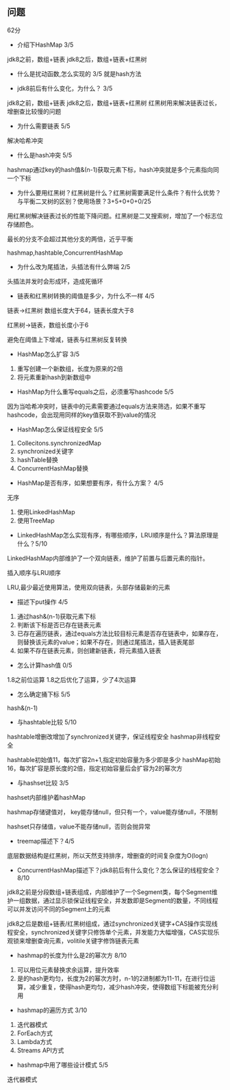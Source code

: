 ## 问题

62分

- 介绍下HashMap  3/5

jdk8之前，数组+链表
jdk8之后，数组+链表+红黑树

- 什么是扰动函数,怎么实现的 3/5
就是hash方法 

- jdk8前后有什么变化，为什么？ 3/5

jdk8之前，数组+链表
jdk8之后，数组+链表+红黑树
红黑树用来解决链表过长，增删查比较慢的问题

- 为什么需要链表 5/5

解决哈希冲突

- 什么是hash冲突 5/5

hashmap通过key的hash值&(n-1)获取元素下标，hash冲突就是多个元素指向同一个下标

- 为什么要用红黑树？红黑树是什么？红黑树需要满足什么条件？有什么优势？与平衡二叉树的区别？使用场景？3+5+0+0+0/25

用红黑树解决链表过长的性能下降问题。红黑树是二叉搜索树，增加了一个标志位存储颜色。

最长的分支不会超过其他分支的两倍，近乎平衡

hashmap,hashtable,ConcurrentHashMap

- 为什么改为尾插法，头插法有什么弊端 2/5

头插法并发时会形成环，造成死循环

- 链表和红黑树转换的阈值是多少，为什么不一样 4/5

链表->红黑树 数组长度大于64，链表长度大于8

红黑树->链表，数组长度小于6

避免在阈值上下增减，链表与红黑树反复转换

- HashMap怎么扩容 3/5

1. 重写创建一个新数组，长度为原来的2倍
2. 将元素重新hash到新数组中

- HashMap为什么重写equals之后，必须重写hashcode 5/5

因为当哈希冲突时，链表中的元素需要通过equals方法来筛选，如果不重写hashcode，会出现用同样的key值获取不到value的情况

- HashMap怎么保证线程安全 5/5

1. Collecitons.synchronizedMap
2. synchronized关键字
3. hashTable替换
4. ConcurrentHashMap替换

- HashMap是否有序，如果想要有序，有什么方案？ 4/5

无序 
1. 使用LinkedHashMap
2. 使用TreeMap

- LinkedHashMap怎么实现有序，有哪些顺序，LRU顺序是什么？算法原理是什么？5/10

LinkedHashMap内部维护了一个双向链表，维护了前置与后置元素的指针。

插入顺序与LRU顺序

LRU,最少最近使用算法，使用双向链表，头部存储最新的元素

- 描述下put操作 4/5

1. 通过hash&(n-1)获取元素下标
2. 判断该下标是否已存在链表元素
3. 已存在遍历链表，通过equals方法比较目标元素是否存在链表中，如果存在，则替换该元素的value；如果不存在，则通过尾插法，插入链表尾部
4. 如果不存在链表元素，则创建新链表，将元素插入链表

- 怎么计算hash值 0/5

1.8之前位运算
1.8之后优化了运算，少了4次运算

- 怎么确定捅下标 5/5

hash&(n-1)

- 与hashtable比较 5/10

hashtable增删改增加了synchronized关键字，保证线程安全
hashmap非线程安全

hashtable初始值11，每次扩容2n+1,指定初始容量为多少即是多少
hashMap初始16，每次扩容是原长度的2倍，指定初始容量后会扩容为2的幂次方


- 与hashset比较 3/5

hashset内部维护着hashMap

hashmap存储键值对， key能存储null，但只有一个，value能存储null，不限制

hashset只存储值，value不能存储null，否则会抛异常

- treemap描述下？4/5

底层数据结构是红黑树，所以天然支持排序，增删查的时间复杂度为O(logn)

- ConcurrentHashMap描述下？jdk8前后有什么变化？怎么保证的线程安全？8/10

jdk8之前是分段数组+链表组成，内部维护了一个Segment类，每个Segment维护一组数据，通过显示锁保证线程安全，并发数即是Segment的数量，不同线程可以并发访问不同的Segment上的元素

jdk8之后是数组+链表/红黑树组成，通过synchronized关键字+CAS操作实现线程安全，synchronized关键字只修饰单个元素，并发能力大幅增强，CAS实现乐观锁来增删查询元素，volitile关键字修饰链表元素

- hashmap的长度为什么是2的幂次方 8/10

1. 可以用位元素替换求余运算，提升效率
2. 是的hash更均匀，长度为2的幂次方时，n-1的2进制都为11-11，在进行位运算，减少重复，使得hash更均匀，减少hash冲突，使得数组下标能被充分利用

- hashmap的遍历方式 3/10

1. 迭代器模式
2. ForEach方式
3. Lambda方式
4. Streams API方式

- hashmap中用了哪些设计模式 5/5

迭代器模式